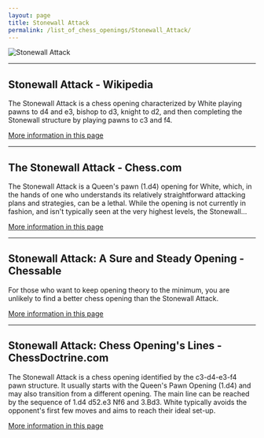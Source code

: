 ```yaml
---
layout: page
title: Stonewall Attack
permalink: /list_of_chess_openings/Stonewall_Attack/
---
```


![Stonewall Attack](https://www.thechesswebsite.com/wp-content/uploads/2013/03/stonewall-attack-featured1.jpg)

---

## Stonewall Attack - Wikipedia

The Stonewall Attack is a chess opening characterized by White playing pawns to d4 and e3, bishop to d3, knight to d2, and then completing the Stonewall structure by playing pawns to c3 and f4.

[More information in this page](https://en.wikipedia.org/wiki/Stonewall_Attack)

---

## The Stonewall Attack - Chess.com

The Stonewall Attack is a Queen's pawn (1.d4) opening for White, which, in the hands of one who understands its relatively straightforward attacking plans and strategies, can be a lethal. While the opening is not currently in fashion, and isn't typically seen at the very highest levels, the Stonewall...

[More information in this page](https://www.chess.com/blog/RussBell/stonewall-attack)

---

## Stonewall Attack: A Sure and Steady Opening - Chessable

For those who want to keep opening theory to the minimum, you are unlikely to find a better chess opening than the Stonewall Attack.

[More information in this page](https://www.chessable.com/blog/stonewall-attack/)

---

## Stonewall Attack: Chess Opening's Lines - ChessDoctrine.com

The Stonewall Attack is a chess opening identified by the c3-d4-e3-f4 pawn structure. It usually starts with the Queen's Pawn Opening (1.d4) and may also transition from a different opening. The main line can be reached by the sequence of 1.d4 d52.e3 Nf6 and 3.Bd3. White typically avoids the opponent's first few moves and aims to reach their ideal set-up.

[More information in this page](https://chessdoctrine.com/chess-openings/queens-pawn/stonewall-attack/)

